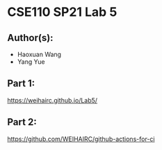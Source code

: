 # CSE110 SP21 Lab 5

## Author(s):
- Haoxuan Wang
- Yang Yue
## Part 1:

https://weihairc.github.io/Lab5/

## Part 2:
https://github.com/WEIHAIRC/github-actions-for-ci
